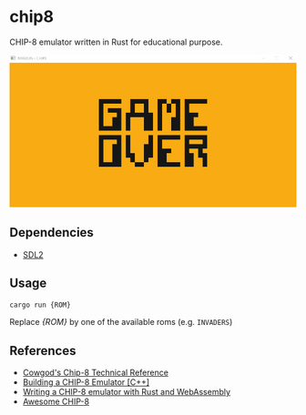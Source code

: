 # chip8

CHIP-8 emulator written in Rust for educational purpose.

![demo](images/demo.gif)

## Dependencies

- [SDL2](https://github.com/Rust-SDL2/rust-sdl2)

## Usage

```
cargo run {ROM}
```

Replace _{ROM}_ by one of the available roms (e.g. `INVADERS`)

## References

- [Cowgod's Chip-8 Technical Reference](http://devernay.free.fr/hacks/chip8/C8TECH10.HTM)
- [Building a CHIP-8 Emulator [C++]](https://austinmorlan.com/posts/chip8_emulator/)
- [Writing a CHIP-8 emulator with Rust and WebAssembly](https://blog.scottlogic.com/2017/12/13/chip8-emulator-webassembly-rust.html)
- [Awesome CHIP-8](https://chip-8.github.io/links/)
